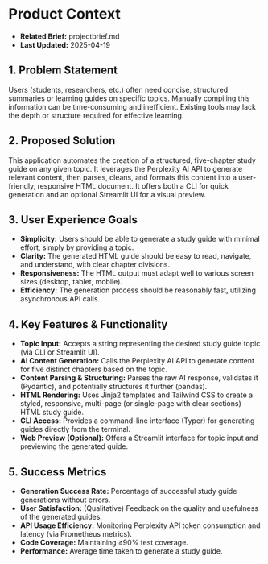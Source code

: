 # Product Context

*   **Related Brief:** projectbrief.md
*   **Last Updated:** 2025-04-19

## 1. Problem Statement

Users (students, researchers, etc.) often need concise, structured summaries or learning guides on specific topics. Manually compiling this information can be time-consuming and inefficient. Existing tools may lack the depth or structure required for effective learning.

## 2. Proposed Solution

This application automates the creation of a structured, five-chapter study guide on any given topic. It leverages the Perplexity AI API to generate relevant content, then parses, cleans, and formats this content into a user-friendly, responsive HTML document. It offers both a CLI for quick generation and an optional Streamlit UI for a visual preview.

## 3. User Experience Goals

*   **Simplicity:** Users should be able to generate a study guide with minimal effort, simply by providing a topic.
*   **Clarity:** The generated HTML guide should be easy to read, navigate, and understand, with clear chapter divisions.
*   **Responsiveness:** The HTML output must adapt well to various screen sizes (desktop, tablet, mobile).
*   **Efficiency:** The generation process should be reasonably fast, utilizing asynchronous API calls.

## 4. Key Features & Functionality

*   **Topic Input:** Accepts a string representing the desired study guide topic (via CLI or Streamlit UI).
*   **AI Content Generation:** Calls the Perplexity AI API to generate content for five distinct chapters based on the topic.
*   **Content Parsing & Structuring:** Parses the raw AI response, validates it (Pydantic), and potentially structures it further (pandas).
*   **HTML Rendering:** Uses Jinja2 templates and Tailwind CSS to create a styled, responsive, multi-page (or single-page with clear sections) HTML study guide.
*   **CLI Access:** Provides a command-line interface (Typer) for generating guides directly from the terminal.
*   **Web Preview (Optional):** Offers a Streamlit interface for topic input and previewing the generated guide.

## 5. Success Metrics

*   **Generation Success Rate:** Percentage of successful study guide generations without errors.
*   **User Satisfaction:** (Qualitative) Feedback on the quality and usefulness of the generated guides.
*   **API Usage Efficiency:** Monitoring Perplexity API token consumption and latency (via Prometheus metrics).
*   **Code Coverage:** Maintaining ≥90% test coverage.
*   **Performance:** Average time taken to generate a study guide.
